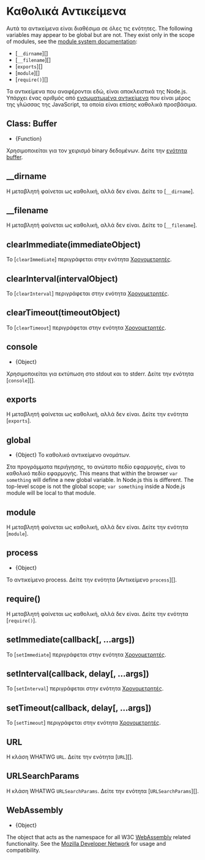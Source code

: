 # Καθολικά Αντικείμενα

<!--introduced_in=v0.10.0-->

<!-- type=misc -->

Αυτά τα αντικείμενα είναι διαθέσιμα σε όλες τις ενότητες. The following variables may appear to be global but are not. They exist only in the scope of modules, see the [module system documentation](modules.html):

* [`__dirname`][]
* [`__filename`][]
* [`exports`][]
* [`module`][]
* [`require()`][]

Τα αντικείμενα που αναφέρονται εδώ, είναι αποκλειστικά της Node.js. Υπάρχει ένας αριθμός από [ενσωματωμένα αντικείμενα](https://developer.mozilla.org/en-US/docs/Web/JavaScript/Reference/Global_Objects) που είναι μέρος της γλώσσας της JavaScript, τα οποία είναι επίσης καθολικά προσβάσιμα.

## Class: Buffer

<!-- YAML
added: v0.1.103
-->

<!-- type=global -->

* {Function}

Χρησιμοποιείται για τον χειρισμό binary δεδομένων. Δείτε την [ενότητα buffer](buffer.html).

## \_\_dirname

Η μεταβλητή φαίνεται ως καθολική, αλλά δεν είναι. Δείτε το [`__dirname`].

## \_\_filename

Η μεταβλητή φαίνεται ως καθολική, αλλά δεν είναι. Δείτε το [`__filename`].

## clearImmediate(immediateObject)

<!-- YAML
added: v0.9.1
-->

<!--type=global-->

Το [`clearImmediate`] περιγράφεται στην ενότητα [Χρονομετρητές](timers.html).

## clearInterval(intervalObject)

<!-- YAML
added: v0.0.1
-->

<!--type=global-->

Το [`clearInterval`] περιγράφεται στην ενότητα [Χρονομετρητές](timers.html).

## clearTimeout(timeoutObject)

<!-- YAML
added: v0.0.1
-->

<!--type=global-->

Το [`clearTimeout`] περιγράφεται στην ενότητα [Χρονομετρητές](timers.html).

## console

<!-- YAML
added: v0.1.100
-->

<!-- type=global -->

* {Object}

Χρησιμοποιείται για εκτύπωση στο stdout και το stderr. Δείτε την ενότητα [`console`][].

## exports

Η μεταβλητή φαίνεται ως καθολική, αλλά δεν είναι. Δείτε την ενότητα [`exports`].

## global

<!-- YAML
added: v0.1.27
-->

<!-- type=global -->

* {Object} Το καθολικό αντικείμενο ονομάτων.

Στα προγράμματα περιήγησης, το ανώτατο πεδίο εφαρμογής, είναι το καθολικό πεδίο εφαρμογής. This means that within the browser `var something` will define a new global variable. In Node.js this is different. The top-level scope is not the global scope; `var something` inside a Node.js module will be local to that module.

## module

Η μεταβλητή φαίνεται ως καθολική, αλλά δεν είναι. Δείτε την ενότητα [`module`].

## process

<!-- YAML
added: v0.1.7
-->

<!-- type=global -->

* {Object}

Το αντικείμενο process. Δείτε την ενότητα [Αντικείμενο `process`][].

## require()

Η μεταβλητή φαίνεται ως καθολική, αλλά δεν είναι. Δείτε την ενότητα [`require()`].

## setImmediate(callback[, ...args])

<!-- YAML
added: v0.9.1
-->

<!-- type=global -->

Το [`setImmediate`] περιγράφεται στην ενότητα [Χρονομετρητές](timers.html).

## setInterval(callback, delay[, ...args])

<!-- YAML
added: v0.0.1
-->

<!-- type=global -->

Το [`setInterval`] περιγράφεται στην ενότητα [Χρονομετρητές](timers.html).

## setTimeout(callback, delay[, ...args])

<!-- YAML
added: v0.0.1
-->

<!-- type=global -->

Το [`setTimeout`] περιγράφεται στην ενότητα [Χρονομετρητές](timers.html).

## URL

<!-- YAML
added: v10.0.0
-->

<!-- type=global -->

Η κλάση WHATWG `URL`. Δείτε την ενότητα [`URL`][].

## URLSearchParams

<!-- YAML
added: v10.0.0
-->

<!-- type=global -->

Η κλάση WHATWG `URLSearchParams`. Δείτε την ενότητα [`URLSearchParams`][].

## WebAssembly

<!-- YAML
added: v8.0.0
-->

<!-- type=global -->

* {Object}

The object that acts as the namespace for all W3C [WebAssembly](https://webassembly.org) related functionality. See the [Mozilla Developer Network](https://developer.mozilla.org/en-US/docs/WebAssembly) for usage and compatibility.